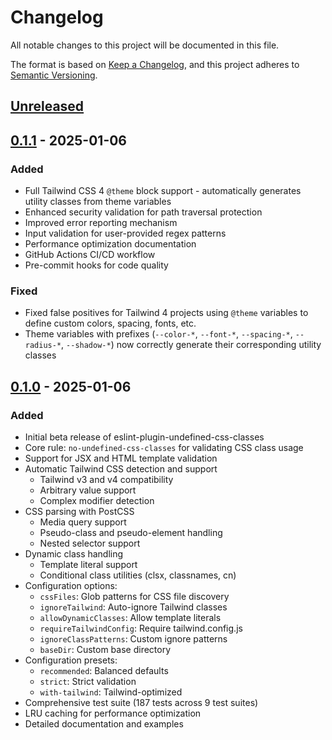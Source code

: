# Changelog

All notable changes to this project will be documented in this file.

The format is based on [Keep a Changelog](https://keepachangelog.com/en/1.0.0/),
and this project adheres to [Semantic Versioning](https://semver.org/spec/v2.0.0.html).

## [Unreleased]

## [0.1.1] - 2025-01-06

### Added
- Full Tailwind CSS 4 `@theme` block support - automatically generates utility classes from theme variables
- Enhanced security validation for path traversal protection
- Improved error reporting mechanism
- Input validation for user-provided regex patterns
- Performance optimization documentation
- GitHub Actions CI/CD workflow
- Pre-commit hooks for code quality

### Fixed
- Fixed false positives for Tailwind 4 projects using `@theme` variables to define custom colors, spacing, fonts, etc.
- Theme variables with prefixes (`--color-*`, `--font-*`, `--spacing-*`, `--radius-*`, `--shadow-*`) now correctly generate their corresponding utility classes

## [0.1.0] - 2025-01-06

### Added
- Initial beta release of eslint-plugin-undefined-css-classes
- Core rule: `no-undefined-css-classes` for validating CSS class usage
- Support for JSX and HTML template validation
- Automatic Tailwind CSS detection and support
  - Tailwind v3 and v4 compatibility
  - Arbitrary value support
  - Complex modifier detection
- CSS parsing with PostCSS
  - Media query support
  - Pseudo-class and pseudo-element handling
  - Nested selector support
- Dynamic class handling
  - Template literal support
  - Conditional class utilities (clsx, classnames, cn)
- Configuration options:
  - `cssFiles`: Glob patterns for CSS file discovery
  - `ignoreTailwind`: Auto-ignore Tailwind classes
  - `allowDynamicClasses`: Allow template literals
  - `requireTailwindConfig`: Require tailwind.config.js
  - `ignoreClassPatterns`: Custom ignore patterns
  - `baseDir`: Custom base directory
- Configuration presets:
  - `recommended`: Balanced defaults
  - `strict`: Strict validation
  - `with-tailwind`: Tailwind-optimized
- Comprehensive test suite (187 tests across 9 test suites)
- LRU caching for performance optimization
- Detailed documentation and examples

[Unreleased]: https://github.com/didgeoridoo/eslint-plugin-undefined-css-classes/compare/v0.1.1...HEAD
[0.1.1]: https://github.com/didgeoridoo/eslint-plugin-undefined-css-classes/compare/v0.1.0...v0.1.1
[0.1.0]: https://github.com/didgeoridoo/eslint-plugin-undefined-css-classes/releases/tag/v0.1.0